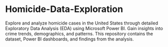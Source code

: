 # Homicide-Data-Exploration
Explore and analyze homicide cases in the United States through detailed Exploratory Data Analysis (EDA) using Microsoft Power BI. Gain insights into crime trends, demographics, and patterns. This repository contains the dataset, Power BI dashboards, and findings from the analysis.
